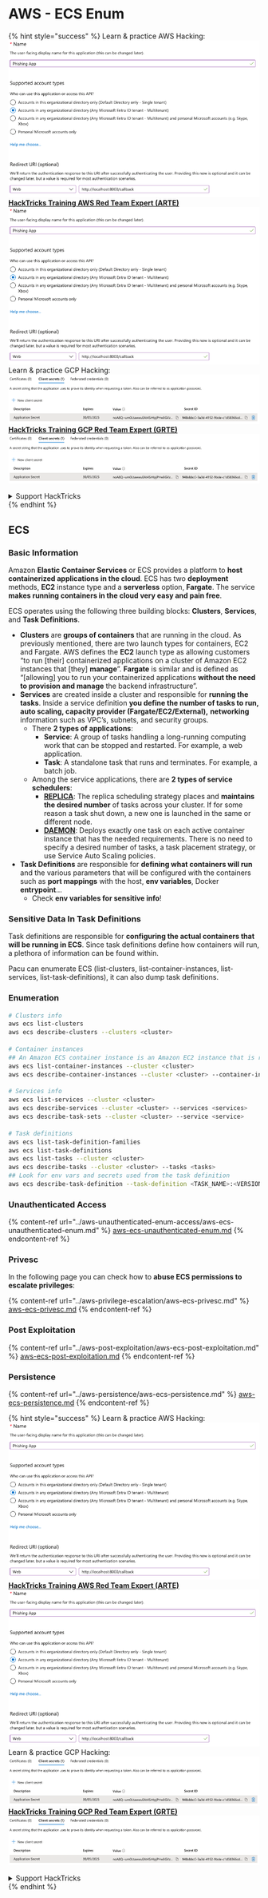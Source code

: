 # AWS - ECS Enum

{% hint style="success" %}
Learn & practice AWS Hacking:<img src="../../../.gitbook/assets/image (1).png" alt="" data-size="line">[**HackTricks Training AWS Red Team Expert (ARTE)**](https://training.hacktricks.xyz/courses/arte)<img src="../../../.gitbook/assets/image (1).png" alt="" data-size="line">\
Learn & practice GCP Hacking: <img src="../../../.gitbook/assets/image (2).png" alt="" data-size="line">[**HackTricks Training GCP Red Team Expert (GRTE)**<img src="../../../.gitbook/assets/image (2).png" alt="" data-size="line">](https://training.hacktricks.xyz/courses/grte)

<details>

<summary>Support HackTricks</summary>

* Check the [**subscription plans**](https://github.com/sponsors/carlospolop)!
* **Join the** 💬 [**Discord group**](https://discord.gg/hRep4RUj7f) or the [**telegram group**](https://t.me/peass) or **follow** us on **Twitter** 🐦 [**@hacktricks\_live**](https://twitter.com/hacktricks\_live)**.**
* **Share hacking tricks by submitting PRs to the** [**HackTricks**](https://github.com/carlospolop/hacktricks) and [**HackTricks Cloud**](https://github.com/carlospolop/hacktricks-cloud) github repos.

</details>
{% endhint %}

## ECS

### Basic Information

Amazon **Elastic Container Services** or ECS provides a platform to **host containerized applications in the cloud**. ECS has two **deployment** methods, **EC2** instance type and a **serverless** option, **Fargate**. The service **makes running containers in the cloud very easy and pain free**.

ECS operates using the following three building blocks: **Clusters**, **Services**, and **Task Definitions**.

* **Clusters** are **groups of containers** that are running in the cloud. As previously mentioned, there are two launch types for containers, EC2 and Fargate. AWS defines the **EC2** launch type as allowing customers “to run \[their] containerized applications on a cluster of Amazon EC2 instances that \[they] **manage**”. **Fargate** is similar and is defined as “\[allowing] you to run your containerized applications **without the need to provision and manage** the backend infrastructure”.
* **Services** are created inside a cluster and responsible for **running the tasks**. Inside a service definition **you define the number of tasks to run, auto scaling, capacity provider (Fargate/EC2/External),** **networking** information such as VPC’s, subnets, and security groups.
  * There **2 types of applications**:
    * **Service**: A group of tasks handling a long-running computing work that can be stopped and restarted. For example, a web application.
    * **Task**: A standalone task that runs and terminates. For example, a batch job.
  * Among the service applications, there are **2 types of service schedulers**:
    * [**REPLICA**](https://docs.aws.amazon.com/AmazonECS/latest/developerguide/ecs\_services.html): The replica scheduling strategy places and **maintains the desired number** of tasks across your cluster. If for some reason a task shut down, a new one is launched in the same or different node.
    * [**DAEMON**](https://docs.aws.amazon.com/AmazonECS/latest/developerguide/ecs\_services.html): Deploys exactly one task on each active container instance that has the needed requirements. There is no need to specify a desired number of tasks, a task placement strategy, or use Service Auto Scaling policies.
* **Task Definitions** are responsible for **defining what containers will run** and the various parameters that will be configured with the containers such as **port mappings** with the host, **env variables**, Docker **entrypoint**...
  * Check **env variables for sensitive info**!

### Sensitive Data In Task Definitions

Task definitions are responsible for **configuring the actual containers that will be running in ECS**. Since task definitions define how containers will run, a plethora of information can be found within.

Pacu can enumerate ECS (list-clusters, list-container-instances, list-services, list-task-definitions), it can also dump task definitions.

### Enumeration

```bash
# Clusters info
aws ecs list-clusters
aws ecs describe-clusters --clusters <cluster>

# Container instances
## An Amazon ECS container instance is an Amazon EC2 instance that is running the Amazon ECS container agent and has been registered into an Amazon ECS cluster.
aws ecs list-container-instances --cluster <cluster>
aws ecs describe-container-instances --cluster <cluster> --container-instances <container_instance_arn>

# Services info
aws ecs list-services --cluster <cluster>
aws ecs describe-services --cluster <cluster> --services <services>
aws ecs describe-task-sets --cluster <cluster> --service <service>

# Task definitions
aws ecs list-task-definition-families
aws ecs list-task-definitions
aws ecs list-tasks --cluster <cluster>
aws ecs describe-tasks --cluster <cluster> --tasks <tasks>
## Look for env vars and secrets used from the task definition
aws ecs describe-task-definition --task-definition <TASK_NAME>:<VERSION>
```

### Unauthenticated Access

{% content-ref url="../aws-unauthenticated-enum-access/aws-ecs-unauthenticated-enum.md" %}
[aws-ecs-unauthenticated-enum.md](../aws-unauthenticated-enum-access/aws-ecs-unauthenticated-enum.md)
{% endcontent-ref %}

### Privesc

In the following page you can check how to **abuse ECS permissions to escalate privileges**:

{% content-ref url="../aws-privilege-escalation/aws-ecs-privesc.md" %}
[aws-ecs-privesc.md](../aws-privilege-escalation/aws-ecs-privesc.md)
{% endcontent-ref %}

### Post Exploitation

{% content-ref url="../aws-post-exploitation/aws-ecs-post-exploitation.md" %}
[aws-ecs-post-exploitation.md](../aws-post-exploitation/aws-ecs-post-exploitation.md)
{% endcontent-ref %}

### Persistence

{% content-ref url="../aws-persistence/aws-ecs-persistence.md" %}
[aws-ecs-persistence.md](../aws-persistence/aws-ecs-persistence.md)
{% endcontent-ref %}

{% hint style="success" %}
Learn & practice AWS Hacking:<img src="../../../.gitbook/assets/image (1).png" alt="" data-size="line">[**HackTricks Training AWS Red Team Expert (ARTE)**](https://training.hacktricks.xyz/courses/arte)<img src="../../../.gitbook/assets/image (1).png" alt="" data-size="line">\
Learn & practice GCP Hacking: <img src="../../../.gitbook/assets/image (2).png" alt="" data-size="line">[**HackTricks Training GCP Red Team Expert (GRTE)**<img src="../../../.gitbook/assets/image (2).png" alt="" data-size="line">](https://training.hacktricks.xyz/courses/grte)

<details>

<summary>Support HackTricks</summary>

* Check the [**subscription plans**](https://github.com/sponsors/carlospolop)!
* **Join the** 💬 [**Discord group**](https://discord.gg/hRep4RUj7f) or the [**telegram group**](https://t.me/peass) or **follow** us on **Twitter** 🐦 [**@hacktricks\_live**](https://twitter.com/hacktricks\_live)**.**
* **Share hacking tricks by submitting PRs to the** [**HackTricks**](https://github.com/carlospolop/hacktricks) and [**HackTricks Cloud**](https://github.com/carlospolop/hacktricks-cloud) github repos.

</details>
{% endhint %}
